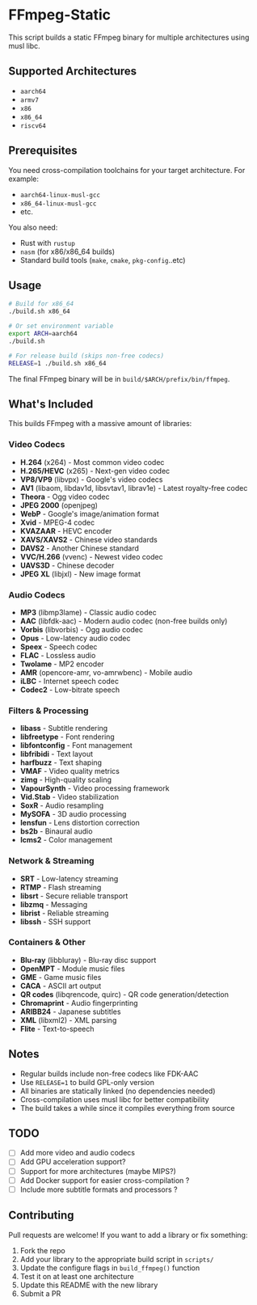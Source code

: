 # FFmpeg-Static

This script builds a static FFmpeg binary for multiple architectures using musl libc.

## Supported Architectures

- `aarch64`
- `armv7`
- `x86`
- `x86_64`
- `riscv64`

## Prerequisites

You need cross-compilation toolchains for your target architecture. For example:
- `aarch64-linux-musl-gcc`
- `x86_64-linux-musl-gcc` 
- etc.

You also need:
- Rust with `rustup`
- `nasm` (for x86/x86_64 builds)
- Standard build tools (`make`, `cmake`, `pkg-config`..etc)

## Usage

```bash
# Build for x86_64
./build.sh x86_64

# Or set environment variable
export ARCH=aarch64
./build.sh

# For release build (skips non-free codecs)
RELEASE=1 ./build.sh x86_64
```

The final FFmpeg binary will be in `build/$ARCH/prefix/bin/ffmpeg`.

## What's Included

This builds FFmpeg with a massive amount of libraries:

### Video Codecs
- **H.264** (x264) - Most common video codec
- **H.265/HEVC** (x265) - Next-gen video codec
- **VP8/VP9** (libvpx) - Google's video codecs
- **AV1** (libaom, libdav1d, libsvtav1, librav1e) - Latest royalty-free codec
- **Theora** - Ogg video codec
- **JPEG 2000** (openjpeg)
- **WebP** - Google's image/animation format
- **Xvid** - MPEG-4 codec
- **KVAZAAR** - HEVC encoder
- **XAVS/XAVS2** - Chinese video standards
- **DAVS2** - Another Chinese standard
- **VVC/H.266** (vvenc) - Newest video codec
- **UAVS3D** - Chinese decoder
- **JPEG XL** (libjxl) - New image format

### Audio Codecs
- **MP3** (libmp3lame) - Classic audio codec
- **AAC** (libfdk-aac) - Modern audio codec (non-free builds only)
- **Vorbis** (libvorbis) - Ogg audio codec  
- **Opus** - Low-latency audio codec
- **Speex** - Speech codec
- **FLAC** - Lossless audio
- **Twolame** - MP2 encoder
- **AMR** (opencore-amr, vo-amrwbenc) - Mobile audio
- **iLBC** - Internet speech codec
- **Codec2** - Low-bitrate speech

### Filters & Processing  
- **libass** - Subtitle rendering
- **libfreetype** - Font rendering
- **libfontconfig** - Font management
- **libfribidi** - Text layout
- **harfbuzz** - Text shaping
- **VMAF** - Video quality metrics
- **zimg** - High-quality scaling
- **VapourSynth** - Video processing framework
- **Vid.Stab** - Video stabilization  
- **SoxR** - Audio resampling
- **MySOFA** - 3D audio processing
- **lensfun** - Lens distortion correction
- **bs2b** - Binaural audio
- **lcms2** - Color management

### Network & Streaming
- **SRT** - Low-latency streaming
- **RTMP** - Flash streaming  
- **libsrt** - Secure reliable transport
- **libzmq** - Messaging
- **librist** - Reliable streaming
- **libssh** - SSH support

### Containers & Other
- **Blu-ray** (libbluray) - Blu-ray disc support  
- **OpenMPT** - Module music files
- **GME** - Game music files
- **CACA** - ASCII art output
- **QR codes** (libqrencode, quirc) - QR code generation/detection
- **Chromaprint** - Audio fingerprinting
- **ARIBB24** - Japanese subtitles
- **XML** (libxml2) - XML parsing
- **Flite** - Text-to-speech

## Notes

- Regular builds include non-free codecs like FDK-AAC
- Use `RELEASE=1` to build GPL-only version  
- All binaries are statically linked (no dependencies needed)
- Cross-compilation uses musl libc for better compatibility
- The build takes a while since it compiles everything from source



## TODO

- [ ] Add more video and audio codecs
- [ ] Add GPU acceleration support?
- [ ] Support for more architectures (maybe MIPS?)
- [ ] Add Docker support for easier cross-compilation ?
- [ ] Include more subtitle formats and processors ?

## Contributing

Pull requests are welcome! If you want to add a library or fix something:

1. Fork the repo
2. Add your library to the appropriate build script in `scripts/`
3. Update the configure flags in `build_ffmpeg()` function
4. Test it on at least one architecture 
5. Update this README with the new library
6. Submit a PR
